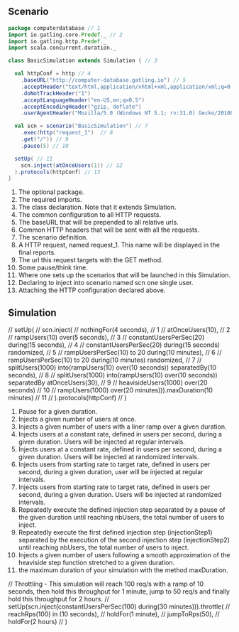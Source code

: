 ## Scenario

```scala
package computerdatabase // 1
import io.gatling.core.Predef._ // 2
import io.gatling.http.Predef._
import scala.concurrent.duration._

class BasicSimulation extends Simulation { // 3

  val httpConf = http // 4
    .baseURL("http://computer-database.gatling.io") // 5
    .acceptHeader("text/html,application/xhtml+xml,application/xml;q=0.9,*/*;q=0.8") // 6
    .doNotTrackHeader("1")
    .acceptLanguageHeader("en-US,en;q=0.5")
    .acceptEncodingHeader("gzip, deflate")
    .userAgentHeader("Mozilla/5.0 (Windows NT 5.1; rv:31.0) Gecko/20100101 Firefox/31.0")

  val scn = scenario("BasicSimulation") // 7
    .exec(http("request_1")  // 8
    .get("/")) // 9
    .pause(5) // 10

  setUp( // 11
    scn.inject(atOnceUsers(1)) // 12
  ).protocols(httpConf) // 13
}
```

1. The optional package.
2. The required imports.
3. The class declaration. Note that it extends Simulation.
4. The common configuration to all HTTP requests.
5. The baseURL that will be prepended to all relative urls.
6. Common HTTP headers that will be sent with all the requests.
7. The scenario definition.
8. A HTTP request, named request_1. This name will be displayed in the final reports.
9. The url this request targets with the GET method.
10. Some pause/think time.
11. Where one sets up the scenarios that will be launched in this Simulation.
12. Declaring to inject into scenario named scn one single user.
13. Attaching the HTTP configuration declared above.

## Simulation

//  setUp(
//    scn.inject(
//      nothingFor(4 seconds),          // 1
//      atOnceUsers(10),                // 2
//      rampUsers(10) over(5 seconds),  // 3
//      constantUsersPerSec(20) during(15 seconds), // 4
//      constantUsersPerSec(20) during(15 seconds) randomized, // 5
//      rampUsersPerSec(10) to 20 during(10 minutes), // 6
//      rampUsersPerSec(10) to 20 during(10 minutes) randomized, // 7
//      splitUsers(1000) into(rampUsers(10) over(10 seconds)) separatedBy(10 seconds), // 8
//      splitUsers(1000) into(rampUsers(10) over(10 seconds)) separatedBy atOnceUsers(30), // 9
//      heavisideUsers(1000) over(20 seconds) // 10
//      rampUsers(1000) over(20 minutes))).maxDuration(10 minutes) // 11
//    ).protocols(httpConf)
//  )

1. Pause for a given duration.
2. Injects a given number of users at once.
3. Injects a given number of users with a liner ramp over a given duration.
4. Injects users at a constant rate, defined in users per second, during a given duration. Users will be injected at regular intervals.
5. Injects users at a constant rate, defined in users per second, during a given duration. Users will be injected at randomized intervals.
6. Injects users from starting rate to target rate, defined in users per second, during a given duration, user will be injected at regular intervals.
7. Injects users from starting rate to target rate, defined in users per second, during a given duration. Users will be injected at randomized intervals.
8. Repeatedly execute the defined injection step separated by a pause of the given duration until reaching nbUsers, the total number of users to inject.
9. Repeatedly execute the first defined injection step (injectionStep1) separated by the execution of the second injection step (injectionStep2) until reaching nbUsers, the total number of users to inject.
10. Injects a given number of users following a smooth approximation of the heaviside step function stretched to a given duration.
11. the maximum duration of your simulation with the method maxDuration.

//  Throttling - This simulation will reach 100 req/s with a ramp of 10 seconds, then hold this throughput for 1 minute, jump to 50 req/s and finally hold this throughput for 2 hours.
//  setUp(scn.inject(constantUsersPerSec(100) during(30 minutes))).throttle(
//    reachRps(100) in (10 seconds),
//    holdFor(1 minute),
//    jumpToRps(50),
//    holdFor(2 hours)
//  )